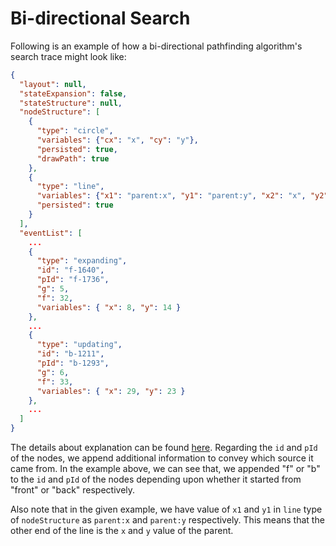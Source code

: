 # Bi-directional Search

Following is an example of how a bi-directional pathfinding algorithm's search trace might look like:
```json
{
  "layout": null,
  "stateExpansion": false,
  "stateStructure": null,
  "nodeStructure": [
    {
      "type": "circle",
      "variables": {"cx": "x", "cy": "y"},
      "persisted": true,
      "drawPath": true
    },
    {
      "type": "line",
      "variables": {"x1": "parent:x", "y1": "parent:y", "x2": "x", "y2": "y"},
      "persisted": true
    }
  ],
  "eventList": [
    ...
    {
      "type": "expanding",
      "id": "f-1640",
      "pId": "f-1736",
      "g": 5,
      "f": 32,
      "variables": { "x": 8, "y": 14 }    
    },
    ...
    {
      "type": "updating",
      "id": "b-1211",
      "pId": "b-1293",
      "g": 6,
      "f": 33,
      "variables": { "x": 29, "y": 23 }
    },
    ...
  ]
}
```

The details about explanation can be found [here](https://krnbatta.github.io/pathfinder/#/search-traces/). Regarding the `id` and `pId` of the nodes, we append additional information to convey which source it came from. In the example above, we can see that, we appended "f" or "b" to the `id` and `pId` of the nodes depending upon whether it started from "front" or "back" respectively.


Also note that in the given example, we have value of `x1` and `y1` in `line` type of `nodeStructure` as `parent:x` and `parent:y` respectively. This means that the other end of the line is the `x` and `y` value of the parent.
